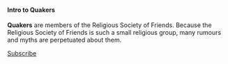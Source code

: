 <section>
	<h4>Intro to Quakers</h4>
		<p><strong>Quakers</strong> are members of the Religious Society of Friends. Because the Religious Society of Friends is such a small religious group, many rumours and myths are perpetuated about them.</p>
	<a href="http://feeds.feedburner.com/QuakerMythBusters">Subscribe</a>
</section>
